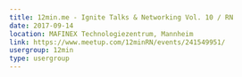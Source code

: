```yaml
---
title: 12min.me - Ignite Talks & Networking Vol. 10 / RN
date: 2017-09-14
location: MAFINEX Technologiezentrum, Mannheim
link: https://www.meetup.com/12minRN/events/241549951/
usergroup: 12min
type: usergroup
---
```

